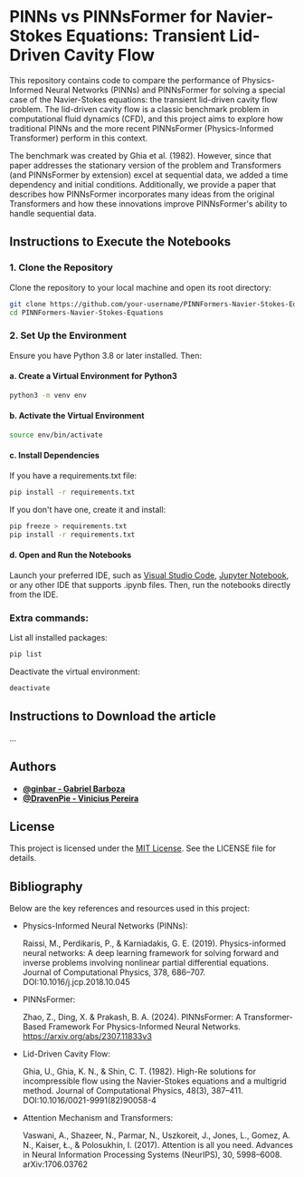 # PINNs vs PINNsFormer for Navier-Stokes Equations: Transient Lid-Driven Cavity Flow

This repository contains code to compare the performance of Physics-Informed Neural Networks (PINNs) and PINNsFormer for solving a special case of the Navier-Stokes equations: the transient lid-driven cavity flow problem. The lid-driven cavity flow is a classic benchmark problem in computational fluid dynamics (CFD), and this project aims to explore how traditional PINNs and the more recent PINNsFormer (Physics-Informed Transformer) perform in this context.

The benchmark was created by Ghia et al. (1982). However, since that paper addresses the stationary version of the problem and Transformers (and PINNsFormer by extension) excel at sequential data, we added a time dependency and initial conditions. Additionally, we provide a paper that describes how PINNsFormer incorporates many ideas from the original Transformers and how these innovations improve PINNsFormer's ability to handle sequential data.

## Instructions to Execute the Notebooks

### 1. Clone the Repository

Clone the repository to your local machine and open its root directory:
```bash
git clone https://github.com/your-username/PINNFormers-Navier-Stokes-Equations.git
cd PINNFormers-Navier-Stokes-Equations
```

### 2. Set Up the Environment

Ensure you have Python 3.8 or later installed. Then:
#### a. Create a Virtual Environment for Python3
```bash
python3 -m venv env
```

#### b. Activate the Virtual Environment
```bash
source env/bin/activate
```

#### c. Install Dependencies
If you have a requirements.txt file:
```bash
pip install -r requirements.txt
```
If you don't have one, create it and install:
```bash
pip freeze > requirements.txt
pip install -r requirements.txt
```

#### d. Open and Run the Notebooks
Launch your preferred IDE, such as [Visual Studio Code](https://code.visualstudio.com/download), [Jupyter Notebook](https://jupyter.org/install), or any other IDE that supports .ipynb files. Then, run the notebooks directly from the IDE.

### Extra commands:

List all installed packages:
```bash
pip list
```

Deactivate the virtual environment:
```bash
deactivate
```

## Instructions to Download the article
...

## Authors

- **[@ginbar - Gabriel Barboza](https://github.com/ginbar)**
- **[@DravenPie - Vinicius Pereira](https://github.com/DravenPie)**

## License

This project is licensed under the [MIT License](./LICENSE). See the LICENSE file for details.

## Bibliography

Below are the key references and resources used in this project:

- Physics-Informed Neural Networks (PINNs):

    Raissi, M., Perdikaris, P., & Karniadakis, G. E. (2019). Physics-informed neural networks: A deep learning framework for solving forward and inverse problems involving nonlinear partial differential equations. Journal of Computational Physics, 378, 686–707. DOI:10.1016/j.jcp.2018.10.045

- PINNsFormer:

    Zhao, Z., Ding, X. & Prakash, B. A. (2024). PINNsFormer: A Transformer-Based Framework For Physics-Informed Neural Networks. https://arxiv.org/abs/2307.11833v3

- Lid-Driven Cavity Flow:

    Ghia, U., Ghia, K. N., & Shin, C. T. (1982). High-Re solutions for incompressible flow using the Navier-Stokes equations and a multigrid method. Journal of Computational Physics, 48(3), 387–411. DOI:10.1016/0021-9991(82)90058-4

- Attention Mechanism and Transformers:

    Vaswani, A., Shazeer, N., Parmar, N., Uszkoreit, J., Jones, L., Gomez, A. N., Kaiser, Ł., & Polosukhin, I. (2017). Attention is all you need. Advances in Neural Information Processing Systems (NeurIPS), 30, 5998–6008. arXiv:1706.03762